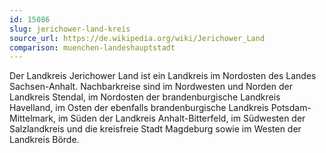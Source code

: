 ```yaml
---
id: 15086
slug: jerichower-land-kreis
source_url: https://de.wikipedia.org/wiki/Jerichower_Land
comparison: muenchen-landeshauptstadt
---
```


Der Landkreis Jerichower Land ist ein Landkreis im Nordosten des Landes Sachsen-Anhalt. Nachbarkreise sind im Nordwesten und Norden der Landkreis Stendal, im Nordosten der brandenburgische Landkreis Havelland, im Osten der ebenfalls brandenburgische Landkreis Potsdam-Mittelmark, im Süden der Landkreis Anhalt-Bitterfeld, im Südwesten der Salzlandkreis und die kreisfreie Stadt Magdeburg sowie im Westen der Landkreis Börde.
